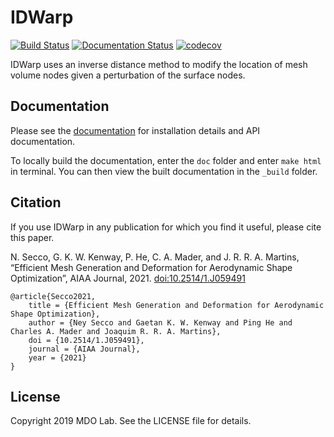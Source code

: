 
# IDWarp
[![Build Status](https://dev.azure.com/mdolab/Public/_apis/build/status/mdolab.idwarp?repoName=mdolab%2Fidwarp&branchName=master)](https://dev.azure.com/mdolab/Public/_build/latest?definitionId=10&repoName=mdolab%2Fidwarp&branchName=master)
[![Documentation Status](https://readthedocs.com/projects/mdolab-idwarp/badge/?version=latest)](https://mdolab-idwarp.readthedocs-hosted.com/en/latest/?badge=latest)
[![codecov](https://codecov.io/gh/mdolab/idwarp/branch/master/graph/badge.svg?token=L4B85135LS)](https://codecov.io/gh/mdolab/idwarp)

IDWarp uses an inverse distance method to modify the location of mesh volume nodes given a perturbation of the surface nodes.

## Documentation
Please see the [documentation](https://mdolab-idwarp.readthedocs-hosted.com/en/latest/) for installation details and API documentation.

To locally build the documentation, enter the `doc` folder and enter `make html` in terminal.
You can then view the built documentation in the `_build` folder.

## Citation
If you use IDWarp in any publication for which you find it useful, please cite this paper.

N. Secco, G. K. W. Kenway, P. He, C. A. Mader, and J. R. R. A. Martins, “Efficient Mesh Generation and Deformation for Aerodynamic Shape Optimization”, AIAA Journal, 2021. [doi:10.2514/1.J059491](https://doi.org/10.2514/1.J059491)

```
@article{Secco2021,
    title = {Efficient Mesh Generation and Deformation for Aerodynamic Shape Optimization},
    author = {Ney Secco and Gaetan K. W. Kenway and Ping He and Charles A. Mader and Joaquim R. R. A. Martins},
    doi = {10.2514/1.J059491},
    journal = {AIAA Journal},
    year = {2021}
}
```


## License
Copyright 2019 MDO Lab. See the LICENSE file for details.

